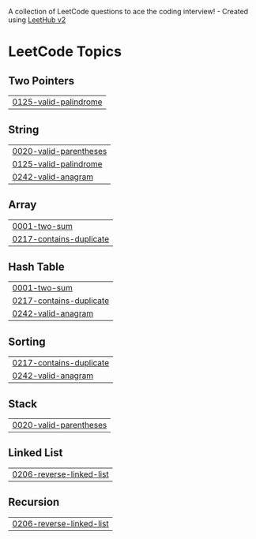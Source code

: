 A collection of LeetCode questions to ace the coding interview! - Created using [LeetHub v2](https://github.com/arunbhardwaj/LeetHub-2.0)
<!---LeetCode Topics Start-->
# LeetCode Topics
## Two Pointers
|  |
| ------- |
| [0125-valid-palindrome](https://github.com/Nicolas04u/leetcode-solutions/tree/master/0125-valid-palindrome) |
## String
|  |
| ------- |
| [0020-valid-parentheses](https://github.com/Nicolas04u/leetcode-solutions/tree/master/0020-valid-parentheses) |
| [0125-valid-palindrome](https://github.com/Nicolas04u/leetcode-solutions/tree/master/0125-valid-palindrome) |
| [0242-valid-anagram](https://github.com/Nicolas04u/leetcode-solutions/tree/master/0242-valid-anagram) |
## Array
|  |
| ------- |
| [0001-two-sum](https://github.com/Nicolas04u/leetcode-solutions/tree/master/0001-two-sum) |
| [0217-contains-duplicate](https://github.com/Nicolas04u/leetcode-solutions/tree/master/0217-contains-duplicate) |
## Hash Table
|  |
| ------- |
| [0001-two-sum](https://github.com/Nicolas04u/leetcode-solutions/tree/master/0001-two-sum) |
| [0217-contains-duplicate](https://github.com/Nicolas04u/leetcode-solutions/tree/master/0217-contains-duplicate) |
| [0242-valid-anagram](https://github.com/Nicolas04u/leetcode-solutions/tree/master/0242-valid-anagram) |
## Sorting
|  |
| ------- |
| [0217-contains-duplicate](https://github.com/Nicolas04u/leetcode-solutions/tree/master/0217-contains-duplicate) |
| [0242-valid-anagram](https://github.com/Nicolas04u/leetcode-solutions/tree/master/0242-valid-anagram) |
## Stack
|  |
| ------- |
| [0020-valid-parentheses](https://github.com/Nicolas04u/leetcode-solutions/tree/master/0020-valid-parentheses) |
## Linked List
|  |
| ------- |
| [0206-reverse-linked-list](https://github.com/Nicolas04u/leetcode-solutions/tree/master/0206-reverse-linked-list) |
## Recursion
|  |
| ------- |
| [0206-reverse-linked-list](https://github.com/Nicolas04u/leetcode-solutions/tree/master/0206-reverse-linked-list) |
<!---LeetCode Topics End-->